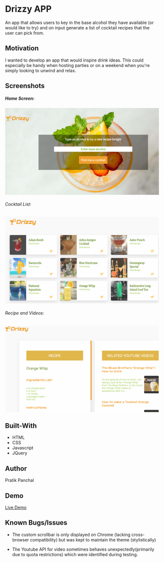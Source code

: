 # Drizzy APP

An app that allows users to key in the base alcohol they have available (or would like to try) and on input
generate a list of cocktail recipes that the user can pick from. 

## Motivation

I wanted to develop an app that would inspire drink ideas. This could especially be handy when hosting parties or
on a weekend when you're simply looking to unwind and relax. 

## Screenshots

##### Home Screen:

![Home Screenshot](Media/HomeScreen.png)

###### Cocktail List:

![Cocktail List](Media/List.png)

###### Recipe and Videos:

![Recipe](Media/Recipe.png)


## Built-With

* HTML
* CSS
* Javascript 
* JQuery

## Author

Pratik Panchal

## Demo

[Live Demo](https://punchaal.github.io/Drizzy-App/)

## Known Bugs/Issues

* The custom scrollbar is only displayed on Chrome (lacking cross-browser compatibility) but was kept to maintain
the theme (stylistically)

* The Youtube API for video sometimes behaves unexpectedly(primarily due to quota restrictions) which were identified during testing. 
